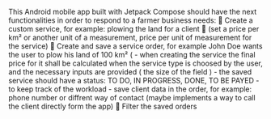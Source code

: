 This Android mobile app built with Jetpack Compose should have the next functionalities in order to respond to a farmer business needs: 
🛞 Create a custom service, for example: plowing the land for a client 🚜 (set a price per km² or another unit of a measurement, price per unit of measurement for the service)
🛞 Create and save a service order, for example John Doe wants the user to plow his land of 100 km² (
    - when creating the service the final price for it shall be calculated when the service type is choosed by the user,
    and the necessary inputs are provided ( the size of the field )
    - the saved service should have a status: TO DO, IN PROGRESS, DONE, TO BE PAYED - to keep track of the workload
    - save client data in the order, for example: phone number or diffrent way of contact (maybe implements a way to call the client directly form the app)
🛞 Filter the saved orders 

